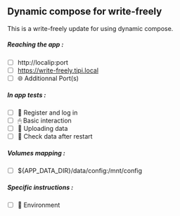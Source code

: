 ## Dynamic compose for write-freely
This is a write-freely update for using dynamic compose.
##### Reaching the app :
- [ ] http://localip:port
- [ ] https://write-freely.tipi.local
- [ ] 🌐 Additionnal Port(s)
##### In app tests :
- [ ] 📝 Register and log in
- [ ] 🖱 Basic interaction
- [ ] 🌆 Uploading data
- [ ] 🔄 Check data after restart
##### Volumes mapping :
- [ ] ${APP_DATA_DIR}/data/config:/mnt/config
##### Specific instructions :
- [ ] 🌳 Environment

